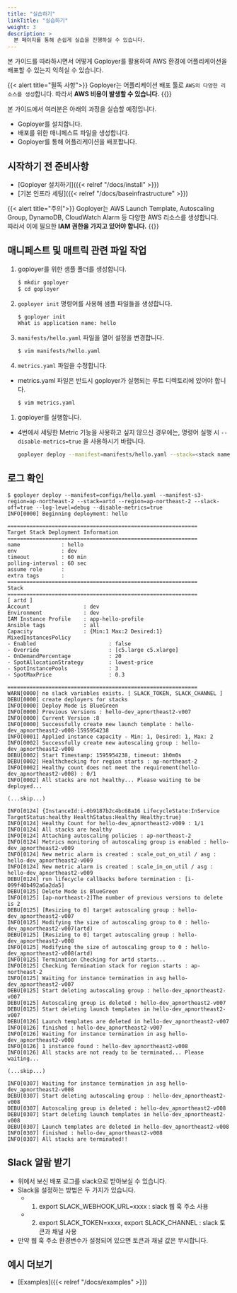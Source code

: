 ```yaml
---
title: "실습하기"
linkTitle: "실습하기"
weight: 3
description: >
  본 페이지를 통해 손쉽게 실습을 진행하실 수 있습니다.
---
```

본 가이드를 따라하시면서 어떻게 Goployer를 활용하여 AWS 환경에 어플리케이션을 배포할 수 있는지 익히실 수 있습니다.

{{< alert title="필독 사항">}}
Goployer는 어플리케이션 배포 툴로 `AWS의 다양한 리소스를 생성`합니다. 따라서 **AWS 비용이 발생할 수 있습니다.**
{{</alert>}}

본 가이드에서 여러분은 아래의 과정을 실습할 예정입니다.

* Goployer를 설치합니다.
* 배포를 위한 매니페스트 파일을 생성합니다.
* Goployer를 통해 어플리케이션을 배포합니다.

## 시작하기 전 준비사항

* [Goployer 설치하기]({{< relref "/docs/install" >}})
* [기본 인프라 세팅]({{< relref "/docs/baseinfrastructure" >}})

{{< alert title="주의">}}
Goployer는 AWS Launch Template, Autoscaling Group, DynamoDB, CloudWatch Alarm 등 다양한 AWS 리소스를 생성합니다. 
<br>따라서 이에 필요한 **IAM 권한을 가지고 있어야 합니다.**
{{</alert>}}

## 매니페스트 및 매트릭 관련 파일 작업

1. goployer를 위한 샘플 폴더를 생성합니다.
    ```bash
    $ mkdir goployer
    $ cd goployer
    ```

1. `goployer init` 명령어를 사용해 샘플 파일들을 생성합니다.

    ```bash
    $ goployer init                                                                                                                                                                                                        
    What is application name: hello
    ```
   
1. `manifests/hello.yaml` 파일을 열어 설정을 변경합니다.

    ```bash
    $ vim manifests/hello.yaml
    ```
   
1. `metrics.yaml` 파일을 수정합니다.
* metrics.yaml 파일은 반드시 goployer가 실행되는 루트 디렉토리에 있어야 합니다.
    ```bash
    $ vim metrics.yaml
    ```
   
1. goployer를 실행합니다.
* 4번에서 세팅한 Metric 기능을 사용하고 싶지 않으신 경우에는, 명령어 실행 시 `--disable-metrics=true` 을 사용하시기 바랍니다.
    ```bash
   goployer deploy --manifest=manifests/hello.yaml --stack=<stack name> --region=ap-northeast-2 --slack-off=true --log-level=debug --disable-metrics=true
    ```

## 로그 확인   

```
$ goployer deploy --manifest=configs/hello.yaml --manifest-s3-region=ap-northeast-2 --stack=artd --region=ap-northeast-2 --slack-off=true --log-level=debug --disable-metrics=true
INFO[0000] Beginning deployment: hello                  

============================================================
Target Stack Deployment Information
============================================================
name             : hello
env              : dev
timeout          : 60 min
polling-interval : 60 sec 
assume role      : 
extra tags       : 
============================================================
Stack
============================================================
[ artd ]
Account                 : dev
Environment             : dev
IAM Instance Profile    : app-hello-profile
Ansible tags            : all 
Capacity                : {Min:1 Max:2 Desired:1}
MixedInstancesPolicy
- Enabled                       : false
- Override                      : [c5.large c5.xlarge]
- OnDemandPercentage            : 20
- SpotAllocationStrategy        : lowest-price
- SpotInstancePools             : 3
- SpotMaxPrice                  : 0.3
        
============================================================
WARN[0000] no slack variables exists. [ SLACK_TOKEN, SLACK_CHANNEL ] 
DEBU[0000] create deployers for stacks                  
INFO[0000] Deploy Mode is BlueGreen                     
INFO[0000] Previous Versions : hello-dev_apnortheast2-v007 
INFO[0000] Current Version :8                           
INFO[0000] Successfully create new launch template : hello-dev_apnortheast2-v008-1595954238 
INFO[0001] Applied instance capacity - Min: 1, Desired: 1, Max: 2 
INFO[0002] Successfully create new autoscaling group : hello-dev_apnortheast2-v008 
DEBU[0002] Start Timestamp: 1595954238, timeout: 1h0m0s 
DEBU[0002] Healthchecking for region starts : ap-northeast-2 
INFO[0002] Healthy count does not meet the requirement(hello-dev_apnortheast2-v008) : 0/1 
INFO[0002] All stacks are not healthy... Please waiting to be deployed... 

(...skip...)

INFO[0124] {InstanceId:i-0b9187b2c4bc68a16 LifecycleState:InService TargetStatus:healthy HealthStatus:Healthy Healthy:true} 
INFO[0124] Healthy Count for hello-dev_apnortheast2-v009 : 1/1 
INFO[0124] All stacks are healthy                       
INFO[0124] Attaching autoscaling policies : ap-northeast-2 
INFO[0124] Metrics monitoring of autoscaling group is enabled : hello-dev_apnortheast2-v009 
INFO[0124] New metric alarm is created : scale_out_on_util / asg : hello-dev_apnortheast2-v009 
INFO[0124] New metric alarm is created : scale_in_on_util / asg : hello-dev_apnortheast2-v009 
DEBU[0124] run lifecycle callbacks before termination : [i-099f40b492a6a2da5] 
DEBU[0125] Delete Mode is BlueGreen                     
INFO[0125] [ap-northeast-2]The number of previous versions to delete is 2 
DEBU[0125] [Resizing to 0] target autoscaling group : hello-dev_apnortheast2-v007 
INFO[0125] Modifying the size of autoscaling group to 0 : hello-dev_apnortheast2-v007(artd) 
DEBU[0125] [Resizing to 0] target autoscaling group : hello-dev_apnortheast2-v008 
INFO[0125] Modifying the size of autoscaling group to 0 : hello-dev_apnortheast2-v008(artd) 
INFO[0125] Termination Checking for artd starts...      
INFO[0125] Checking Termination stack for region starts : ap-northeast-2 
INFO[0125] Waiting for instance termination in asg hello-dev_apnortheast2-v007 
DEBU[0125] Start deleting autoscaling group : hello-dev_apnortheast2-v007 
DEBU[0125] Autoscaling group is deleted : hello-dev_apnortheast2-v007 
DEBU[0125] Start deleting launch templates in hello-dev_apnortheast2-v007 
DEBU[0126] Launch templates are deleted in hello-dev_apnortheast2-v007 
INFO[0126] finished : hello-dev_apnortheast2-v007       
INFO[0126] Waiting for instance termination in asg hello-dev_apnortheast2-v008 
INFO[0126] 1 instance found : hello-dev_apnortheast2-v008 
INFO[0126] All stacks are not ready to be terminated... Please waiting... 

(...skip...)

INFO[0307] Waiting for instance termination in asg hello-dev_apnortheast2-v008 
DEBU[0307] Start deleting autoscaling group : hello-dev_apnortheast2-v008 
DEBU[0307] Autoscaling group is deleted : hello-dev_apnortheast2-v008 
DEBU[0307] Start deleting launch templates in hello-dev_apnortheast2-v008 
DEBU[0307] Launch templates are deleted in hello-dev_apnortheast2-v008 
INFO[0307] finished : hello-dev_apnortheast2-v008       
INFO[0307] All stacks are terminated!!        
```

## Slack 알람 받기
- 위에서 보신 배포 로그를 slack으로 받아보실 수 있습니다.
- Slack을 설정하는 방법은 두 가지가 있습니다.
  - 1) export SLACK_WEBHOOK_URL=xxxx : slack 웹 훅 주소 사용 
  - 2) export SLACK_TOKEN=xxxx, export SLACK_CHANNEL : slack 토큰과 채널 사용
- 만약 웹 훅 주소 환경변수가 설정되어 있으면 토큰과 채널 값은 무시합니다.

## 예시 더보기
* [Examples]({{< relref "/docs/examples" >}})

